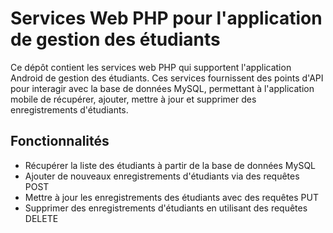 # Services Web PHP pour l'application de gestion des étudiants

Ce dépôt contient les services web PHP qui supportent l'application Android de gestion des étudiants. Ces services fournissent des points d'API pour interagir avec la base de données MySQL, permettant à l'application mobile de récupérer, ajouter, mettre à jour et supprimer des enregistrements d'étudiants.

## Fonctionnalités
- Récupérer la liste des étudiants à partir de la base de données MySQL
- Ajouter de nouveaux enregistrements d'étudiants via des requêtes POST
- Mettre à jour les enregistrements des étudiants avec des requêtes PUT
- Supprimer des enregistrements d'étudiants en utilisant des requêtes DELETE
